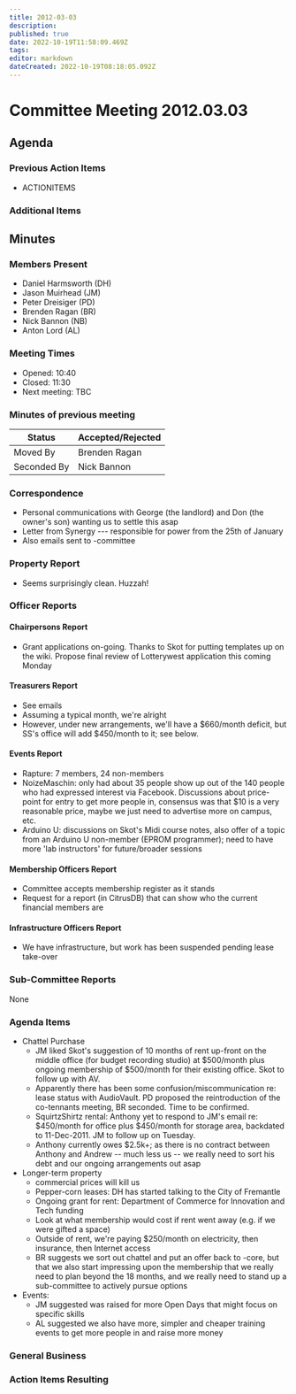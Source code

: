 ```yaml
---
title: 2012-03-03
description: 
published: true
date: 2022-10-19T11:58:09.469Z
tags: 
editor: markdown
dateCreated: 2022-10-19T08:18:05.092Z
---
```


# Committee Meeting 2012.03.03

## Agenda

### Previous Action Items

-   ACTIONITEMS

### Additional Items

## Minutes

### Members Present

-   Daniel Harmsworth (DH)
-   Jason Muirhead (JM)
-   Peter Dreisiger (PD)
-   Brenden Ragan (BR)
-   Nick Bannon (NB)
-   Anton Lord (AL)

### Meeting Times

-   Opened: 10:40
-   Closed: 11:30
-   Next meeting: TBC

### Minutes of previous meeting

| Status      | Accepted/Rejected |
|-------------|-------------------|
| Moved By    | Brenden Ragan     |
| Seconded By | Nick Bannon       |

### Correspondence

-   Personal communications with George (the landlord) and Don (the owner's son) wanting us to settle this asap
-   Letter from Synergy --- responsible for power from the 25th of January
-   Also emails sent to -committee

### Property Report

-   Seems surprisingly clean. Huzzah!

### Officer Reports

#### Chairpersons Report

-   Grant applications on-going. Thanks to Skot for putting templates up on the wiki. Propose final review of Lotterywest application this coming Monday

#### Treasurers Report

-   See emails
-   Assuming a typical month, we're alright
-   However, under new arrangements, we'll have a \$660/month deficit, but SS's office will add \$450/month to it; see below.

#### Events Report

-   Rapture: 7 members, 24 non-members
-   NoizeMaschin: only had about 35 people show up out of the 140 people who had expressed interest via Facebook. Discussions about price-point for entry to get more people in, consensus was that \$10 is a very reasonable price, maybe we just need to advertise more on campus, etc.
-   Arduino U: discussions on Skot's Midi course notes, also offer of a topic from an Arduino U non-member (EPROM programmer); need to have more 'lab instructors' for future/broader sessions

#### Membership Officers Report

-   Committee accepts membership register as it stands
-   Request for a report (in CitrusDB) that can show who the current financial members are

#### Infrastructure Officers Report

-   We have infrastructure, but work has been suspended pending lease take-over

### Sub-Committee Reports

None

### Agenda Items

-   Chattel Purchase
    -   JM liked Skot's suggestion of 10 months of rent up-front on the middle office (for budget recording studio) at \$500/month plus ongoing membership of \$500/month for their existing office. Skot to follow up with AV.
    -   Apparently there has been some confusion/miscommunication re: lease status with AudioVault. PD proposed the reintroduction of the co-tennants meeting, BR seconded. Time to be confirmed.
    -   SquirtzShirtz rental: Anthony yet to respond to JM's email re: \$450/month for office plus \$450/month for storage area, backdated to 11-Dec-2011. JM to follow up on Tuesday.
    -   Anthony currently owes \$2.5k+; as there is no contract between Anthony and Andrew -- much less us -- we really need to sort his debt and our ongoing arrangements out asap
-   Longer-term property
    -   commercial prices will kill us
    -   Pepper-corn leases: DH has started talking to the City of Fremantle
    -   Ongoing grant for rent: Department of Commerce for Innovation and Tech funding
    -   Look at what membership would cost if rent went away (e.g. if we were gifted a space)
    -   Outside of rent, we're paying \$250/month on electricity, then insurance, then Internet access
    -   BR suggests we sort out chattel and put an offer back to -core, but that we also start impressing upon the membership that we really need to plan beyond the 18 months, and we really need to stand up a sub-committee to actively pursue options
-   Events:
    -   JM suggested was raised for more Open Days that might focus on specific skills
    -   AL suggested we also have more, simpler and cheaper training events to get more people in and raise more money

### General Business

### Action Items Resulting
